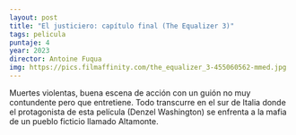 ```yaml
---
layout: post
title: "El justiciero: capítulo final (The Equalizer 3)"
tags: pelicula
puntaje: 4
year: 2023
director: Antoine Fuqua
img: https://pics.filmaffinity.com/the_equalizer_3-455060562-mmed.jpg
---
```


Muertes violentas, buena escena de acción con un guión no muy contundente pero que entretiene. Todo transcurre en el sur de Italia donde el protagonista de esta película (Denzel Washington) se enfrenta a la mafia de un pueblo ficticio llamado Altamonte.
